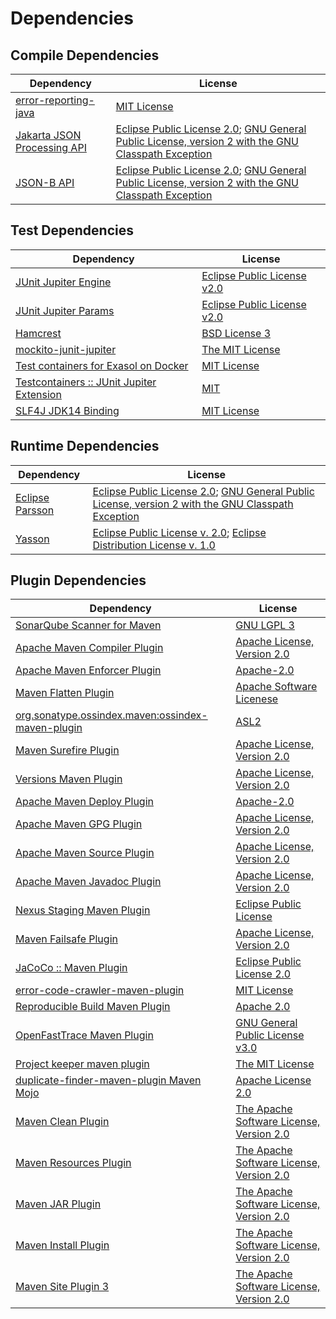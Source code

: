 <!-- @formatter:off -->
# Dependencies

## Compile Dependencies

| Dependency                       | License                                                                                                      |
| -------------------------------- | ------------------------------------------------------------------------------------------------------------ |
| [error-reporting-java][0]        | [MIT License][1]                                                                                             |
| [Jakarta JSON Processing API][2] | [Eclipse Public License 2.0][3]; [GNU General Public License, version 2 with the GNU Classpath Exception][4] |
| [JSON-B API][5]                  | [Eclipse Public License 2.0][3]; [GNU General Public License, version 2 with the GNU Classpath Exception][4] |

## Test Dependencies

| Dependency                                      | License                          |
| ----------------------------------------------- | -------------------------------- |
| [JUnit Jupiter Engine][6]                       | [Eclipse Public License v2.0][7] |
| [JUnit Jupiter Params][6]                       | [Eclipse Public License v2.0][7] |
| [Hamcrest][8]                                   | [BSD License 3][9]               |
| [mockito-junit-jupiter][10]                     | [The MIT License][11]            |
| [Test containers for Exasol on Docker][12]      | [MIT License][13]                |
| [Testcontainers :: JUnit Jupiter Extension][14] | [MIT][15]                        |
| [SLF4J JDK14 Binding][16]                       | [MIT License][17]                |

## Runtime Dependencies

| Dependency            | License                                                                                                      |
| --------------------- | ------------------------------------------------------------------------------------------------------------ |
| [Eclipse Parsson][18] | [Eclipse Public License 2.0][3]; [GNU General Public License, version 2 with the GNU Classpath Exception][4] |
| [Yasson][19]          | [Eclipse Public License v. 2.0][20]; [Eclipse Distribution License v. 1.0][21]                               |

## Plugin Dependencies

| Dependency                                              | License                                        |
| ------------------------------------------------------- | ---------------------------------------------- |
| [SonarQube Scanner for Maven][22]                       | [GNU LGPL 3][23]                               |
| [Apache Maven Compiler Plugin][24]                      | [Apache License, Version 2.0][25]              |
| [Apache Maven Enforcer Plugin][26]                      | [Apache-2.0][25]                               |
| [Maven Flatten Plugin][27]                              | [Apache Software Licenese][25]                 |
| [org.sonatype.ossindex.maven:ossindex-maven-plugin][28] | [ASL2][29]                                     |
| [Maven Surefire Plugin][30]                             | [Apache License, Version 2.0][25]              |
| [Versions Maven Plugin][31]                             | [Apache License, Version 2.0][25]              |
| [Apache Maven Deploy Plugin][32]                        | [Apache-2.0][25]                               |
| [Apache Maven GPG Plugin][33]                           | [Apache License, Version 2.0][25]              |
| [Apache Maven Source Plugin][34]                        | [Apache License, Version 2.0][25]              |
| [Apache Maven Javadoc Plugin][35]                       | [Apache License, Version 2.0][25]              |
| [Nexus Staging Maven Plugin][36]                        | [Eclipse Public License][37]                   |
| [Maven Failsafe Plugin][38]                             | [Apache License, Version 2.0][25]              |
| [JaCoCo :: Maven Plugin][39]                            | [Eclipse Public License 2.0][40]               |
| [error-code-crawler-maven-plugin][41]                   | [MIT License][42]                              |
| [Reproducible Build Maven Plugin][43]                   | [Apache 2.0][29]                               |
| [OpenFastTrace Maven Plugin][44]                        | [GNU General Public License v3.0][45]          |
| [Project keeper maven plugin][46]                       | [The MIT License][47]                          |
| [duplicate-finder-maven-plugin Maven Mojo][48]          | [Apache License 2.0][49]                       |
| [Maven Clean Plugin][50]                                | [The Apache Software License, Version 2.0][29] |
| [Maven Resources Plugin][51]                            | [The Apache Software License, Version 2.0][29] |
| [Maven JAR Plugin][52]                                  | [The Apache Software License, Version 2.0][29] |
| [Maven Install Plugin][53]                              | [The Apache Software License, Version 2.0][29] |
| [Maven Site Plugin 3][54]                               | [The Apache Software License, Version 2.0][29] |

[0]: https://github.com/exasol/error-reporting-java/
[1]: https://github.com/exasol/error-reporting-java/blob/main/LICENSE
[2]: https://github.com/eclipse-ee4j/jsonp
[3]: https://projects.eclipse.org/license/epl-2.0
[4]: https://projects.eclipse.org/license/secondary-gpl-2.0-cp
[5]: https://github.com/eclipse-ee4j/jsonb-api
[6]: https://junit.org/junit5/
[7]: https://www.eclipse.org/legal/epl-v20.html
[8]: http://hamcrest.org/JavaHamcrest/
[9]: http://opensource.org/licenses/BSD-3-Clause
[10]: https://github.com/mockito/mockito
[11]: https://github.com/mockito/mockito/blob/main/LICENSE
[12]: https://github.com/exasol/exasol-testcontainers/
[13]: https://github.com/exasol/exasol-testcontainers/blob/main/LICENSE
[14]: https://testcontainers.org
[15]: http://opensource.org/licenses/MIT
[16]: http://www.slf4j.org
[17]: http://www.opensource.org/licenses/mit-license.php
[18]: https://github.com/eclipse-ee4j/parsson/parsson
[19]: https://projects.eclipse.org/projects/ee4j.yasson
[20]: http://www.eclipse.org/legal/epl-v20.html
[21]: http://www.eclipse.org/org/documents/edl-v10.php
[22]: http://sonarsource.github.io/sonar-scanner-maven/
[23]: http://www.gnu.org/licenses/lgpl.txt
[24]: https://maven.apache.org/plugins/maven-compiler-plugin/
[25]: https://www.apache.org/licenses/LICENSE-2.0.txt
[26]: https://maven.apache.org/enforcer/maven-enforcer-plugin/
[27]: https://www.mojohaus.org/flatten-maven-plugin/
[28]: https://sonatype.github.io/ossindex-maven/maven-plugin/
[29]: http://www.apache.org/licenses/LICENSE-2.0.txt
[30]: https://maven.apache.org/surefire/maven-surefire-plugin/
[31]: https://www.mojohaus.org/versions/versions-maven-plugin/
[32]: https://maven.apache.org/plugins/maven-deploy-plugin/
[33]: https://maven.apache.org/plugins/maven-gpg-plugin/
[34]: https://maven.apache.org/plugins/maven-source-plugin/
[35]: https://maven.apache.org/plugins/maven-javadoc-plugin/
[36]: http://www.sonatype.com/public-parent/nexus-maven-plugins/nexus-staging/nexus-staging-maven-plugin/
[37]: http://www.eclipse.org/legal/epl-v10.html
[38]: https://maven.apache.org/surefire/maven-failsafe-plugin/
[39]: https://www.jacoco.org/jacoco/trunk/doc/maven.html
[40]: https://www.eclipse.org/legal/epl-2.0/
[41]: https://github.com/exasol/error-code-crawler-maven-plugin/
[42]: https://github.com/exasol/error-code-crawler-maven-plugin/blob/main/LICENSE
[43]: http://zlika.github.io/reproducible-build-maven-plugin
[44]: https://github.com/itsallcode/openfasttrace-maven-plugin
[45]: https://www.gnu.org/licenses/gpl-3.0.html
[46]: https://github.com/exasol/project-keeper/
[47]: https://github.com/exasol/project-keeper/blob/main/LICENSE
[48]: https://github.com/basepom/duplicate-finder-maven-plugin
[49]: http://www.apache.org/licenses/LICENSE-2.0.html
[50]: http://maven.apache.org/plugins/maven-clean-plugin/
[51]: http://maven.apache.org/plugins/maven-resources-plugin/
[52]: http://maven.apache.org/plugins/maven-jar-plugin/
[53]: http://maven.apache.org/plugins/maven-install-plugin/
[54]: http://maven.apache.org/plugins/maven-site-plugin/
